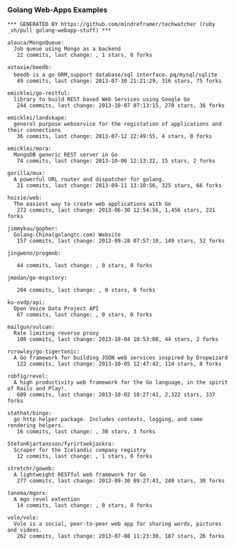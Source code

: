 ### Golang Web-Apps Examples


<!-- PROJECTS_LIST_START -->
    *** GENERATED BY https://github.com/mindreframer/techwatcher (ruby _sh/pull golang-webapp-stuff) *** 

    alouca/MongoQueue:
      Job queue using Mongo as a backend
       22 commits, last change: , 1 stars, 0 forks

    astaxie/beedb:
      beedb is a go ORM,support database/sql interface，pq/mysql/sqlite
       49 commits, last change: 2013-07-30 21:21:29, 316 stars, 75 forks

    emicklei/go-restful:
      library to build REST based Web Services using Google Go
       244 commits, last change: 2013-10-07 07:13:15, 270 stars, 36 forks

    emicklei/landskape:
      general purpose webservice for the registation of applications and their connections
       36 commits, last change: 2013-07-12 22:49:55, 4 stars, 0 forks

    emicklei/mora:
      MongoDB generic REST server in Go
       74 commits, last change: 2013-10-06 12:13:22, 15 stars, 2 forks

    gorilla/mux:
      A powerful URL router and dispatcher for golang.
       21 commits, last change: 2013-09-11 13:10:56, 325 stars, 66 forks

    hoisie/web:
      The easiest way to create web applications with Go
       272 commits, last change: 2013-06-30 12:54:56, 1,456 stars, 221 forks

    jimmykuu/gopher:
      Golang-China(golangtc.com) Website
       157 commits, last change: 2013-09-28 07:57:10, 149 stars, 52 forks

    jingweno/progmob:

       44 commits, last change: , 0 stars, 0 forks

    jmadan/go-msgstory:

       204 commits, last change: , 0 stars, 0 forks

    ku-ovdp/api:
      Open Voice Data Project API
       67 commits, last change: , 0 stars, 0 forks

    mailgun/vulcan:
      Rate limiting reverse proxy
       108 commits, last change: 2013-10-04 10:53:08, 44 stars, 2 forks

    rcrowley/go-tigertonic:
      A Go framework for building JSON web services inspired by Dropwizard
       122 commits, last change: 2013-10-05 12:47:42, 114 stars, 8 forks

    robfig/revel:
      A high productivity web framework for the Go language, in the spirit of Rails and Play!.
       689 commits, last change: 2013-10-02 18:27:41, 2,322 stars, 337 forks

    stathat/bingo:
      go http helper package. Includes contexts, logging, and some rendering helpers.
       16 commits, last change: , 30 stars, 3 forks

    StefanKjartansson/fyrirtaekjaskra:
      Scraper for the Icelandic company registry
       12 commits, last change: , 1 stars, 0 forks

    stretchr/goweb:
      A lightweight RESTful web framework for Go
       277 commits, last change: 2013-09-30 09:27:43, 240 stars, 30 forks

    tanema/mgorx:
      A mgo revel extention
       14 commits, last change: , 0 stars, 0 forks

    vole/vole:
      Vole is a social, peer-to-peer web app for sharing words, pictures and videos.
       262 commits, last change: 2013-07-08 11:23:30, 187 stars, 26 forks
<!-- PROJECTS_LIST_END -->
